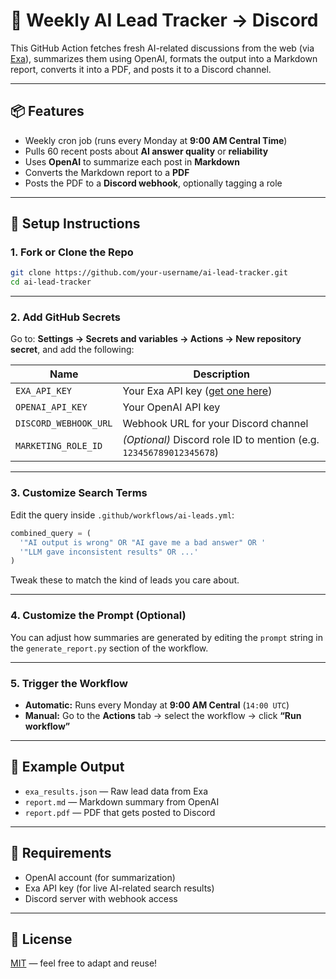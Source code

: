 # 🔎 Weekly AI Lead Tracker → Discord

This GitHub Action fetches fresh AI-related discussions from the web (via [Exa](https://exa.ai)), summarizes them using OpenAI, formats the output into a Markdown report, converts it into a PDF, and posts it to a Discord channel.

---

## 📦 Features

- Weekly cron job (runs every Monday at **9:00 AM Central Time**)
- Pulls 60 recent posts about **AI answer quality** or **reliability**
- Uses **OpenAI** to summarize each post in **Markdown**
- Converts the Markdown report to a **PDF**
- Posts the PDF to a **Discord webhook**, optionally tagging a role

---

## 🚀 Setup Instructions

### 1. **Fork or Clone the Repo**

```bash
git clone https://github.com/your-username/ai-lead-tracker.git
cd ai-lead-tracker
```

---

### 2. **Add GitHub Secrets**

Go to: **Settings → Secrets and variables → Actions → New repository secret**, and add the following:

| Name                  | Description                                                         |
| --------------------- | ------------------------------------------------------------------- |
| `EXA_API_KEY`         | Your Exa API key ([get one here](https://exa.ai))                   |
| `OPENAI_API_KEY`      | Your OpenAI API key                                                 |
| `DISCORD_WEBHOOK_URL` | Webhook URL for your Discord channel                                |
| `MARKETING_ROLE_ID`   | *(Optional)* Discord role ID to mention (e.g. `123456789012345678`) |

---

### 3. **Customize Search Terms**

Edit the query inside `.github/workflows/ai-leads.yml`:

```python
combined_query = (
  '"AI output is wrong" OR "AI gave me a bad answer" OR '
  '"LLM gave inconsistent results" OR ...'
)
```

Tweak these to match the kind of leads you care about.

---

### 4. **Customize the Prompt (Optional)**

You can adjust how summaries are generated by editing the `prompt` string in the `generate_report.py` section of the workflow.

---

### 5. **Trigger the Workflow**

* **Automatic:** Runs every Monday at **9:00 AM Central** (`14:00 UTC`)
* **Manual:** Go to the **Actions** tab → select the workflow → click **“Run workflow”**

---

## 🧪 Example Output

* `exa_results.json` — Raw lead data from Exa
* `report.md` — Markdown summary from OpenAI
* `report.pdf` — PDF that gets posted to Discord

---

## 🤖 Requirements

* OpenAI account (for summarization)
* Exa API key (for live AI-related search results)
* Discord server with webhook access

---

## 📜 License

[MIT](LICENSE) — feel free to adapt and reuse!
```

